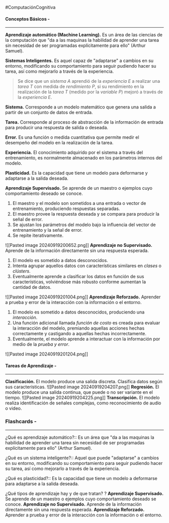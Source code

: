 #ComputaciónCognitiva
#### Conceptos Básicos -
---
**Aprendizaje automático (Machine Learning).** Es un área de las ciencias de la computación que "da a las maquinas la habilidad de aprender una tarea sin necesidad de ser programadas explícitamente para ello" (Arthur Samuel).

**Sistemas Inteligentes.** Es aquel capaz de "adaptarse" a cambios en su entorno, modificando su comportamiento para seguir pudiendo hacer su tarea, así como mejorarlo a través de la experiencia.

> Se dice que un *sistema A* aprendió de la *experiencia E* a realizar una *tarea T* con medida de *rendimiento P*, si su rendimiento en la realización de la *tarea T* (medido por la *variable P*) mejoró a través de la *experiencia E*.

**Sistema.** Corresponde a un modelo matemático que genera una salida a partir de un conjunto de datos de entrada.

**Tarea.** Corresponde al proceso de abstracción de la información de entrada para producir una respuesta de salida o deseada.

**Error.** Es una función o medida cuantitativa que permite medir el desempeño del modelo en la realización de la tarea.

**Experiencia.** El conocimiento adquirido por el sistema a través del entrenamiento, es normalmente almacenado en los parámetros internos del modelo.

**Plasticidad.** Es la capacidad que tiene un modelo para deformarse y adaptarse a la salida deseada.

**Aprendizaje Supervisado.** Se aprende de un maestro o ejemplos cuyo comportamiento deseado se conoce.
1. El maestro y el modelo son sometidos a una entrada o vector de entrenamiento, produciendo respuestas separadas.
2. El maestro provee la respuesta deseada y se compara para producir la señal de error.
3. Se ajustan los parámetros del modelo bajo la influencia del vector de entrenamiento y la señal de error.
4. Se repite iterativamente.

![[Pasted image 20240919200652.png]]
**Aprendizaje no Supervisado.** Aprende de la información directamente sin una respuesta esperada.
1. El modelo es sometido a datos desconocidos.
2. Intenta agrupar aquellos datos con características similares en *clases* o *clústers*.
3. Eventualmente aprende a clasificar los datos en función de sus características, volviéndose más robusto conforme aumentan la cantidad de datos.

![[Pasted image 20240919201004.png]]
**Aprendizaje Reforzado.** Aprender a prueba y error de la interacción con la información o el entorno.
1. El modelo es sometido a datos desconocidos, produciendo una *interacción*.
2. Una función adicional llamada *función de costo* es creada para evaluar la interacción del modelo, premiando aquellas acciones hechas correctamente y castigando a aquellas hechas incorrectamente.
3. Eventualmente, el modelo aprende a interactuar con la información por medio de la *prueba y error*.

![[Pasted image 20240919201204.png]]
#### Tareas de Aprendizaje -
---
**Clasificación.** El modelo produce una salida discreta. Clasifica datos según sus características.
![[Pasted image 20240919204207.png]]
**Regresión.** El modelo produce una salida continua, que puede o no ser variante en el tiempo. 
![[Pasted image 20240919204225.png]]
**Transcripción.** El modelo realiza identificación de señales complejas, como reconocimiento de audio o video.  
### Flashcards -
---
¿Qué es aprendizaje automático?:: Es un área que "da a las maquinas la habilidad de aprender una tarea sin necesidad de ser programadas explícitamente para ello" (Arthur Samuel).
<!--SR:!2024-10-05,9,250-->
<!--SR:!2024-09-22,3,250-->
¿Qué es un sistema inteligente?:: Aquel que puede "adaptarse" a cambios en su entorno, modificando su comportamiento para seguir pudiendo hacer su tarea, así como mejorarlo a través de la experiencia.
<!--SR:!2024-09-28,2,230-->
¿Qué es plasticidad?:: Es la capacidad que tiene un modelo a deformarse para adaptarse a la salida deseada.
<!--SR:!2024-09-28,2,230-->
¿Qué tipos de aprendizaje hay y de que tratan?
?
**Aprendizaje Supervisado.** Se aprende de un maestro o ejemplos cuyo comportamiento deseado se conoce.
**Aprendizaje no Supervisado.** Aprende de la información directamente sin una respuesta esperada.
**Aprendizaje Reforzado.** Aprender a prueba y error de la interacción con la información o el entorno.
<!--SR:!2024-09-27,1,210-->
